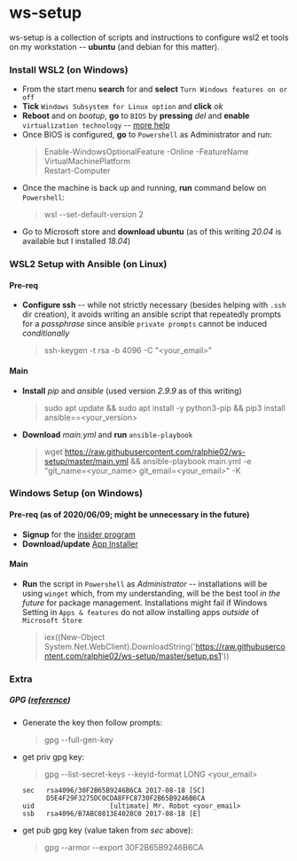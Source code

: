 # ws-setup
ws-setup is a collection of scripts and instructions to configure wsl2 et tools on my workstation -- **ubuntu** (and debian for this matter).

### Install WSL2 (on Windows)
- From the start menu **search** for and **select** `Turn Windows features on or off`
- **Tick** `Windows Subsystem for Linux option` and **click** *ok*
- **Reboot** and on *bootup*, **go** to `BIOS` by **pressing** *del* and **enable** `virtualization technology` -- [more help](http://tinyurl.com/yatbhr4u)
- Once BIOS is configured, **go** to `Powershell` as Administrator and run:
    > Enable-WindowsOptionalFeature -Online -FeatureName VirtualMachinePlatform  
    > Restart-Computer
- Once the machine is back up and running, **run** command below on `Powershell`:
    > wsl --set-default-version 2
- Go to Microsoft store and **download ubuntu** (as of this writing *20.04* is available but I installed *18.04*)

### WSL2 Setup with Ansible (on Linux)
#### Pre-req
- **Configure ssh** -- while not strictly necessary (besides helping with `.ssh` dir creation), it avoids writing an ansible script that repeatedly prompts for a *passphrase* since ansible `private prompts` cannot be induced *conditionally*
    > ssh-keygen -t rsa -b 4096 -C "<your_email>"
#### Main
- **Install** *pip* and *ansible* (used version *2.9.9* as of this writing)
    > sudo apt update && sudo apt install -y python3-pip && pip3 install ansible==<your_version>
- **Download** *main.yml* and **run** `ansible-playbook`
    > wget https://raw.githubusercontent.com/ralphie02/ws-setup/master/main.yml && ansible-playbook main.yml -e "git_name=<your_name> git_email=<your_email>" -K
### Windows Setup (on Windows)
#### Pre-req (as of 2020/06/09; might be unnecessary in the future)
- **Signup** for the [insider program](https://forms.office.com/Pages/ResponsePage.aspx?id=v4j5cvGGr0GRqy180BHbR-NSOqDz219PqoOqk5qxQEZUNFkzQVcxMkJXWEFCUkE4WThQWUJMVlA1Ty4u)
- **Download/update** [App Installer](https://www.microsoft.com/en-ca/p/app-installer/9nblggh4nns1?activetab=pivot:overviewtab)
#### Main
- **Run** the script in `Powershell` as *Administrator* -- installations will be using `winget` which, from my understanding, will be the best tool *in the future* for package management. Installations might fail if Windows Setting in `Apps & features` do not allow installing apps *outside* of `Microsoft Store`
    > iex((New-Object System.Net.WebClient).DownloadString('https://raw.githubusercontent.com/ralphie02/ws-setup/master/setup.ps1'))

### Extra
##### GPG ([reference](https://docs.gitlab.com/ee/user/project/repository/gpg_signed_commits/))
- Generate the key then follow prompts:
    > gpg --full-gen-key
- get priv gpg key: 
    > gpg --list-secret-keys --keyid-format LONG <your_email>
    ```
    sec   rsa4096/30F2B65B9246B6CA 2017-08-18 [SC]
          D5E4F29F3275DC0CDA8FFC8730F2B65B9246B6CA
    uid                   [ultimate] Mr. Robot <your_email>
    ssb   rsa4096/B7ABC0813E4028C0 2017-08-18 [E]
    ```
- get pub gpg key (value taken from *sec* above):
    > gpg --armor --export 30F2B65B9246B6CA
